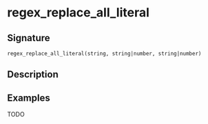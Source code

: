# regex_replace_all_literal

## Signature

`regex_replace_all_literal(string, string|number, string|number)`

## Description



## Examples

TODO
